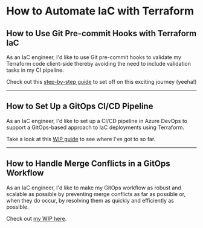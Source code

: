 # How to Automate IaC with Terraform

## How to Use Git Pre-commit Hooks with Terraform IaC

As an IaC engineer, I'd like to use Git pre-commit hooks to validate my Terraform code client-side thereby avoiding the need to include validation tasks in my CI pipeline.

Check out this [step-by-step guide](Use-Git-Pre-Commit-Hooks-Terraform-IaC.md) to set off on this exciting journey (yeeha!)

----

## How to Set Up a GitOps CI/CD Pipeline

As an IaC engineer, I'd like to set up a CI/CD pipeline in Azure DevOps to support a GitOps-based approach to IaC deployments using Terraform.

Take a look at this [WIP guide](Set-Up-GitOps-CI-CD-Pipeline.md) to see where I've got to so far.

----

## How to Handle Merge Conflicts in a GitOps Workflow

As an IaC engineer, I'd like to make my GitOps workflow as robust and scalable as possible by preventing merge conflicts as far as possible or, when they do occur, by resolving them as quickly and efficiently as possible.

Check out [my WIP here](Handle-Merge-Conflicts-GitOps-Workflow.md).
